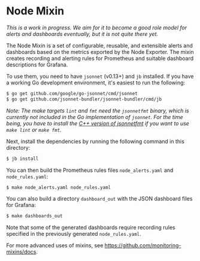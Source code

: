 # Node Mixin

_This is a work in progress. We aim for it to become a good role model for alerts
and dashboards eventually, but it is not quite there yet._

The Node Mixin is a set of configurable, reusable, and extensible alerts and
dashboards based on the metrics exported by the Node Exporter. The mixin creates
recording and alerting rules for Prometheus and suitable dashboard descriptions
for Grafana.

To use them, you need to have `jsonnet` (v0.13+) and `jb` installed. If you
have a working Go development environment, it's easiest to run the following:
```bash
$ go get github.com/google/go-jsonnet/cmd/jsonnet
$ go get github.com/jsonnet-bundler/jsonnet-bundler/cmd/jb
```

_Note: The make targets `lint` and `fmt` need the `jsonnetfmt` binary, which is
currently not included in the Go implementation of `jsonnet`. For the time
being, you have to install the [C++ version of
jsonnetfmt](https://github.com/google/jsonnet) if you want to use `make lint`
or `make fmt`._

Next, install the dependencies by running the following command in this
directory:
```bash
$ jb install
```

You can then build the Prometheus rules files `node_alerts.yaml` and
`node_rules.yaml`:
```bash
$ make node_alerts.yaml node_rules.yaml
```

You can also build a directory `dashboard_out` with the JSON dashboard files
for Grafana:
```bash
$ make dashboards_out
```

Note that some of the generated dashboards require recording rules specified in
the previously generated `node_rules.yaml`.

For more advanced uses of mixins, see
https://github.com/monitoring-mixins/docs.

